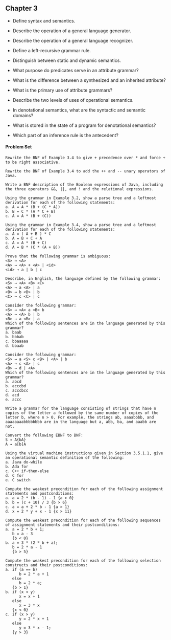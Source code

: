 ## Chapter 3

- Define syntax and semantics.

- Describe the operation of a general language generator.

- Describe the operation of a general language recognizer.

- Define a left-recursive grammar rule.

- Distinguish between static and dynamic semantics.

- What purpose do predicates serve in an attribute grammar?

- What is the difference between a synthesized and an inherited attribute?

- What is the primary use of attribute grammars?

- Describe the two levels of uses of operational semantics.

- In denotational semantics, what are the syntactic and semantic domains?

- What is stored in the state of a program for denotational semantics?

- Which part of an inference rule is the antecedent?

#### Problem Set
```
Rewrite the BNF of Example 3.4 to give + precedence over * and force + to be right associative.
```
```
Rewrite the BNF of Example 3.4 to add the ++ and -- unary operators of Java.
```
```
Write a BNF description of the Boolean expressions of Java, including the three operators &&, ||, and ! and the relational expressions.
```
```
Using the grammar in Example 3.2, show a parse tree and a leftmost derivation for each of the following statements:
a. A = A * (B + (C * A))
b. B = C * (A * C + B)
c. A = A * (B + (C))
```
```
Using the grammar in Example 3.4, show a parse tree and a leftmost derivation for each of the following statements:
a. A = ( A + B ) * C
b. A = B + C + A
c. A = A * (B + C)
d. A = B * (C * (A + B))
```
```
Prove that the following grammar is ambiguous:
<S> → <A>
<A> → <A> + <A> | <id>
<id> → a | b | c
```
```
Describe, in English, the language defined by the following grammar:
<S> → <A> <B> <C>
<A> → a <A> | a
<B> → b <B> | b
<C> → c <C> | c
```
```
Consider the following grammar:
<S> → <A> a <B> b
<A> → <A> b | b
<B> → a <B> | a
Which of the following sentences are in the language generated by this grammar?
a. baab
b. bbbab
c. bbaaaaa
d. bbaab
```
```
Consider the following grammar:
<S> → a <S> c <B> | <A> | b
<A> → c <A> | c
<B> → d | <A>
Which of the following sentences are in the language generated by this grammar?
a. abcd
b. acccbd
c. acccbcc
d. acd
e. accc
```
```
Write a grammar for the language consisting of strings that have n copies of the letter a followed by the same number of copies of the letter b, where n > 0. For example, the strings ab, aaaabbbb, and aaaaaaaabbbbbbbb are in the language but a, abb, ba, and aaabb are not.
```
```
Convert the following EBNF to BNF:
S → A{bA}
A → a[b]A
```
```
Using the virtual machine instructions given in Section 3.5.1.1, give an operational semantic definition of the following:
a. Java do-while
b. Ada for
c. C++ if-then-else
d. C for
e. C switch
```
```
Compute the weakest precondition for each of the following assignment statements and postconditions:
a. a = 2 * (b - 1) - 1 {a > 0}
b. b = (c + 10) / 3 {b > 6}
c. a = a + 2 * b - 1 {a > 1}
d. x = 2 * y + x - 1 {x > 11}
```
```
Compute the weakest precondition for each of the following sequences of assignment statements and their postconditions:
a. a = 2 * b + 1;
   b = a - 3
   {b < 0}
b. a = 3 * (2 * b + a);
   b = 2 * a - 1
   {b > 5}
```
```
Compute the weakest precondition for each of the following selection
constructs and their postconditions:
a. if (a == b)
      b = 2 * a + 1
   else
      b = 2 * a;
   {b > 1}
b. if (x < y)
      x = x + 1
   else
      x = 3 * x
   {x < 0}
c. if (x > y)
      y = 2 * x + 1
   else
      y = 3 * x - 1;
   {y > 3}
```
